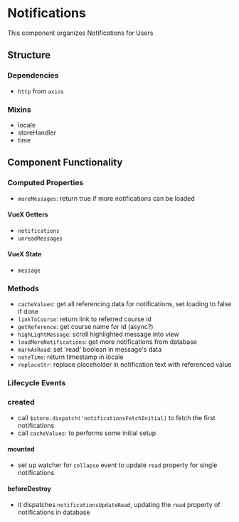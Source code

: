Notifications
===============

This component organizes Notifications for Users
## Structure

### Dependencies
- `http` from `axios`


### Mixins
- locale
- storeHandler
- time

Component Functionality
---------
### Computed Properties
- `moreMessages`: return true if more notifications can be loaded

#### VueX Getters
- `notifications`
- `unreadMessages`

#### VueX State
- `message`

### Methods
- `cacheValues`: get all referencing data for notifications, set loading to false if done
- `linkToCourse`: return link to referred course id
- `getReference`: get course name for id (async?)
- `highLightMessage`: scroll highlighted message into view
- `loadMoreNotifications`: get more notifications from database
- `markAsRead`: set 'read' boolean in message's data
- `noteTime`: return timestamp in locale
- `replaceStr`: replace placeholder in notification text with referenced value

### Lifecycle Events

### created
- call `$store.dispatch('notificationsFetchInitial)` to fetch the first notifications
- call `cacheValues`: to performs some initial setup
#### mounted
- set up watcher for `collapse` event to update `read` property for single notifications
#### beforeDestroy
- it dispatches `notificationsUpdateRead`, updating the `read` property of notifications in database
